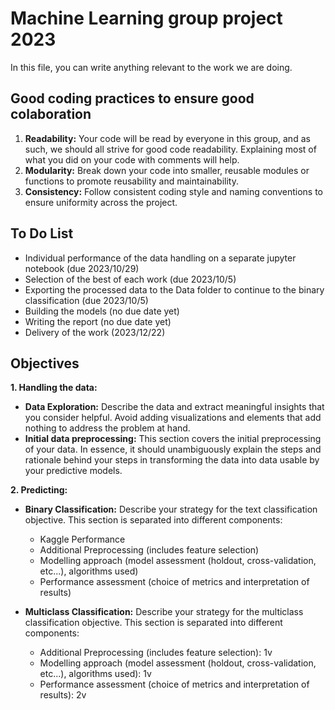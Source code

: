 # Machine Learning group project 2023
In this file, you can write anything relevant to the work we are doing.

## Good coding practices to ensure good colaboration
1. __Readability:__ Your code will be read by everyone in this group, and as such, we should all strive for good code readability.  Explaining most of what you did on your code with comments will help.
2. __Modularity:__ Break down your code into smaller, reusable modules or functions to promote reusability and maintainability.
3. __Consistency:__ Follow consistent coding style and naming conventions to ensure uniformity across the project.

## To Do List
- Individual performance of the data handling on a separate jupyter notebook (due 2023/10/29)
- Selection of the best of each work (due 2023/10/5)
- Exporting the processed data to the Data folder to continue to the binary classification (due 2023/10/5)
- Building the models (no due date yet)
- Writing the report (no due date yet)
- Delivery of the work (2023/12/22) 

## Objectives
__1. Handling the data:__
  - __Data Exploration:__ Describe the data and extract meaningful
insights that you consider helpful. Avoid adding visualizations and
elements that add nothing to address the problem at hand.
  - __Initial data preprocessing:__ This section covers the initial
preprocessing of your data. In essence, it should unambiguously
explain the steps and rationale behind your steps in transforming the
data into data usable by your predictive models.

__2. Predicting:__
- __Binary Classification:__ Describe your strategy for the text
classification objective. This section is separated into different
components:
  - Kaggle Performance
  - Additional Preprocessing (includes feature selection)
  - Modelling approach (model assessment (holdout, cross-validation,
etc...), algorithms used)
  - Performance assessment (choice of metrics and interpretation of
results)

- __Multiclass Classification:__ Describe your strategy for the multiclass
classification objective. This section is separated into different
components:
  - Additional Preprocessing (includes feature selection): 1v
  - Modelling approach (model assessment (holdout, cross-validation,
etc...), algorithms used): 1v
  - Performance assessment (choice of metrics and interpretation of
results): 2v
